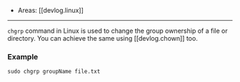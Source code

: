 
- Areas: [[devlog.linux]]

---

`chgrp` command in Linux is used to change the group ownership of a file or directory. You can achieve the same using [[devlog.chown]] too.

### Example

`sudo chgrp groupName file.txt`
